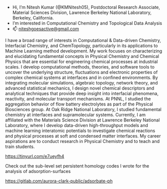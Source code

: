 - Hi, I’m Nitesh Kumar (@KMNitesh05), Postdoctoral Research Associate, Material Sciences Division, Lawrence Berkeley National Laboratory, Berkeley, California.
- I’m interested in Computational Chemistry and Topological Data Analysis
- 📫 niteshgoesactive@gmail.com

I have a broad range of interests in Computational & Data-driven Chemistry, Interfacial Chemistry, and ChemTopology, particularly in its applications to Machine Learning method development. My work focuses on characterizing and elucidating fundamental concepts in Physical Chemistry and Chemical Physics that are essential for engineering chemical processes at industrial scales. I develop computational methods, theories, and software tools to uncover the underlying structure, fluctuations and electronic properties of complex chemical systems at interfaces and in confined environments. By integrating molecular simulations, algebraic topology, network theory, and advanced statistical mechanics, I design novel chemical descriptors and analytical techniques that provide deep insight into interfacial phenomena, reactivity, and molecular transport mechanisms. At PNNL, I studied the aggregation behavior of flow battery electrolytes as part of the Physical Biosciences group. At Oak Ridge National Laboratory, I studied fundamental chemistry at interfaces and supramolecular systems. Currently, I am affiliated with the Materials Science Division at Lawrence Berkeley National Laboratory, where I develop data-driven high-throughput models and machine learning interatomic potentials to investigate chemical reactions and physical processes at soft and condensed matter interfaces. My career aspirations are to conduct research in Physical Chemistry and to teach and train students.


https://tinyurl.com/e7ueyfh4

Check out the sub-level set persistent homology codes I wrote for the analysis of adsorption-surfaces

https://gitlab.com/aurora-clark-public/adsorbate-ph

<!---
![Nitesh's GitHub stats](https://github-readme-stats.vercel.app/api?username=kmnitesh05&show_icons=true&theme=radical)
--->


<!---
KMNitesh05/KMNitesh05 is a ✨ special ✨ repository because its `README.md` (this file) appears on your GitHub profile.
You can click the Preview link to take a look at your changes.
--->


